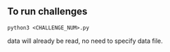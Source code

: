 ## To run challenges

```
python3 <CHALLENGE_NUM>.py
```

data will already be read, no need to specify data file.